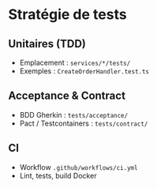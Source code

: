 # Stratégie de tests

## Unitaires (TDD)
- Emplacement : `services/*/tests/`  
- Exemples : `CreateOrderHandler.test.ts`  

## Acceptance & Contract
- BDD Gherkin : `tests/acceptance/`  
- Pact / Testcontainers : `tests/contract/`

## CI
- Workflow `.github/workflows/ci.yml`  
- Lint, tests, build Docker  
